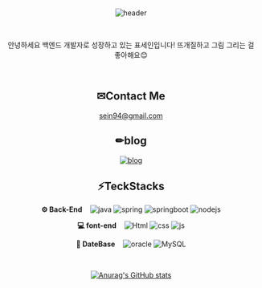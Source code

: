 <div align="center">

<br>
  
![header](https://capsule-render.vercel.app/api?type=rect&color=timeGradient&height=200&section=header&text=Hello%20world&fontSize=70&fontAlignY=46&desc=This%20is%20sein's%20gitHub%20profile&descAlignY=70&&descAlign=58)

<br>
  
안녕하세요 백엔드 개발자로 성장하고 있는 표세인입니다! 
뜨개질하고 그림 그리는 걸 좋아해요😊 
 
<br>

## ✉Contact Me
sein94@gmail.com

## ✏blog
[![blog](https://img.shields.io/badge/Tistory-orange?style=for-the-badge&)](https://omp14.tistory.com/131)

 
## ⚡TeckStacks  

**⚙ Back-End** &nbsp;&nbsp; ![java](https://img.shields.io/badge/Java-007396?style=for-the-badge&logo=Java) ![spring](https://img.shields.io/badge/Sring-6DB33F?style=for-the-badge&logo=Spring&logoColor=white) ![springboot](https://img.shields.io/badge/Sringboot-6DB33F?style=for-the-badge&logo=SpringBoot&logoColor=white) ![nodejs](https://img.shields.io/badge/node.js-339933?style=for-the-badge&logo=Node.js&logoColor=white)

**💻 font-end** &nbsp;&nbsp; ![Html](https://img.shields.io/badge/html-E34F26?style=for-the-badge&logo=HTML5&logoColor=white) ![css](https://img.shields.io/badge/CSS-1572B6?style=for-the-badge&logo=CSS3&logoColor=white) ![js](https://img.shields.io/badge/JavaScript-F7DF1E?style=for-the-badge&logo=JavaScript&logoColor=black)

  
**🔗 DateBase** &nbsp;&nbsp; ![oracle](https://img.shields.io/badge/oracle-80000?style=for-the-badge&logo=Oracle&logoColor=white) ![MySQL](https://img.shields.io/badge/MySql-4479A1?style=for-the-badge&logo=MySQL&logoColor=white)
  
<br>
  
[![Anurag's GitHub stats](https://github-readme-stats.vercel.app/api?username=seinpyo)](https://github.com/anuraghazra/github-readme-stats)

</div>
<!--
**seinpyo/seinpyo** is a ✨ _special_ ✨ repository because its `README.md` (this file) appears on your GitHub profile.

Here are some ideas to get you started:

- 🔭 I’m currently working on ...
- 🌱 I’m currently learning ...
- 👯 I’m looking to collaborate on ...
- 🤔 I’m looking for help with ...
- 💬 Ask me about ...
- 📫 How to reach me: ...
- 😄 Pronouns: ...
- ⚡ Fun fact: ...
-->
